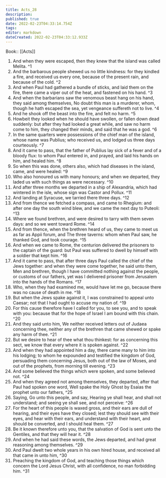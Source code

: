 ```yaml
---
title: Acts_28
description: 
published: true
date: 2022-02-23T04:33:14.754Z
tags: 
editor: markdown
dateCreated: 2022-02-23T04:33:12.933Z
---
```


 Book:: [[Acts]]
 1. And when they were escaped, then they knew that the island was called Melita. ^1
 2. And the barbarous people shewed us no little kindness: for they kindled a fire, and received us every one, because of the present rain, and because of the cold. ^2
 3. And when Paul had gathered a bundle of sticks, and laid them on the fire, there came a viper out of the heat, and fastened on his hand. ^3
 4. And when the barbarians saw the venomous beast hang on his hand, they said among themselves, No doubt this man is a murderer, whom, though he hath escaped the sea, yet vengeance suffereth not to live. ^4
 5. And he shook off the beast into the fire, and felt no harm. ^5
 6. Howbeit they looked when he should have swollen, or fallen down dead suddenly: but after they had looked a great while, and saw no harm come to him, they changed their minds, and said that he was a god. ^6
 7. In the same quarters were possessions of the chief man of the island, whose name was Publius; who received us, and lodged us three days courteously. ^7
 8. And it came to pass, that the father of Publius lay sick of a fever and of a bloody flux: to whom Paul entered in, and prayed, and laid his hands on him, and healed him. ^8
 9. So when this was done, others also, which had diseases in the island, came, and were healed: ^9
 10. Who also honoured us with many honours; and when we departed, they laded us with such things as were necessary. ^10
 11. And after three months we departed in a ship of Alexandria, which had wintered in the isle, whose sign was Castor and Pollux. ^11
 12. And landing at Syracuse, we tarried there three days. ^12
 13. And from thence we fetched a compass, and came to Rhegium: and after one day the south wind blew, and we came the next day to Puteoli: ^13
 14. Where we found brethren, and were desired to tarry with them seven days: and so we went toward Rome. ^14
 15. And from thence, when the brethren heard of us, they came to meet us as far as Appii forum, and The three taverns: whom when Paul saw, he thanked God, and took courage. ^15
 16. And when we came to Rome, the centurion delivered the prisoners to the captain of the guard: but Paul was suffered to dwell by himself with a soldier that kept him. ^16
 17. And it came to pass, that after three days Paul called the chief of the Jews together: and when they were come together, he said unto them, Men and brethren, though I have committed nothing against the people, or customs of our fathers, yet was I delivered prisoner from Jerusalem into the hands of the Romans. ^17
 18. Who, when they had examined me, would have let me go, because there was no cause of death in me. ^18
 19. But when the Jews spake against it, I was constrained to appeal unto Caesar; not that I had ought to accuse my nation of. ^19
 20. For this cause therefore have I called for you, to see you, and to speak with you: because that for the hope of Israel I am bound with this chain. ^20
 21. And they said unto him, We neither received letters out of Judaea concerning thee, neither any of the brethren that came shewed or spake any harm of thee. ^21
 22. But we desire to hear of thee what thou thinkest: for as concerning this sect, we know that every where it is spoken against. ^22
 23. And when they had appointed him a day, there came many to him into his lodging; to whom he expounded and testified the kingdom of God, persuading them concerning Jesus, both out of the law of Moses, and out of the prophets, from morning till evening. ^23
 24. And some believed the things which were spoken, and some believed not. ^24
 25. And when they agreed not among themselves, they departed, after that Paul had spoken one word, Well spake the Holy Ghost by Esaias the prophet unto our fathers, ^25
 26. Saying, Go unto this people, and say, Hearing ye shall hear, and shall not understand; and seeing ye shall see, and not perceive: ^26
 27. For the heart of this people is waxed gross, and their ears are dull of hearing, and their eyes have they closed; lest they should see with their eyes, and hear with their ears, and understand with their heart, and should be converted, and I should heal them. ^27
 28. Be it known therefore unto you, that the salvation of God is sent unto the Gentiles, and that they will hear it. ^28
 29. And when he had said these words, the Jews departed, and had great reasoning among themselves. ^29
 30. And Paul dwelt two whole years in his own hired house, and received all that came in unto him, ^30
 31. Preaching the kingdom of God, and teaching those things which concern the Lord Jesus Christ, with all confidence, no man forbidding him. ^31
